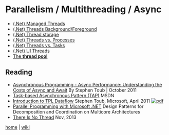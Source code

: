 # Parallelism / Multithreading / Async

+ [(.Net) Managed Threads](./parallel/dotnetManagedThreads.md)
+ [(.Net) Threads Background/Foreground](./parallel/dotnetThreadsBackForeGround.md)
+ [(.Net) Thread storage](./parallel/threadLocalStorage.md)
+ [(.Net) Threads vs. Processes](./parallel/dotnetThreadsProcesses.md)
+ [(.Net) Threads vs. Tasks](./parallel/dotnetThreadsTasks.md)
+ [(.Net) UI Threads](./parallel/dotnetUIThreads.md)
+ [The **thread pool**](./parallel/threadPool.md)

## Reading

+ [Asynchronous Programming - Async Performance: Understanding the Costs of Async and Await](https://msdn.microsoft.com/en-us/magazine/hh456402.aspx) By Stephen Toub | October 2011
+ [Task-based Asynchronous Pattern (TAP)](https://docs.microsoft.com/en-us/dotnet/standard/asynchronous-programming-patterns/task-based-asynchronous-pattern-tap) MSDN
+ [Introduction to TPL Dataflow](./TPLDataflow.pdf) Stephen Toub, Microsoft, April 2011 [![pdf](https://img.shields.io/badge/file-pdf-brightgreen.svg)](./parallel/TPLDataflow.pdf)
+ [Parallel Programming with Microsoft .NET](https://msdn.microsoft.com/en-us/library/ff963553.aspx) Design Patterns for Decomposition and Coordination on Multicore Architectures
+ [There Is No Thread](http://blog.stephencleary.com/2013/11/there-is-no-thread.html) Nov, 2013

[home](README.md)
|
[wiki](https://github.com/illegitimis/Tutorial/wiki)